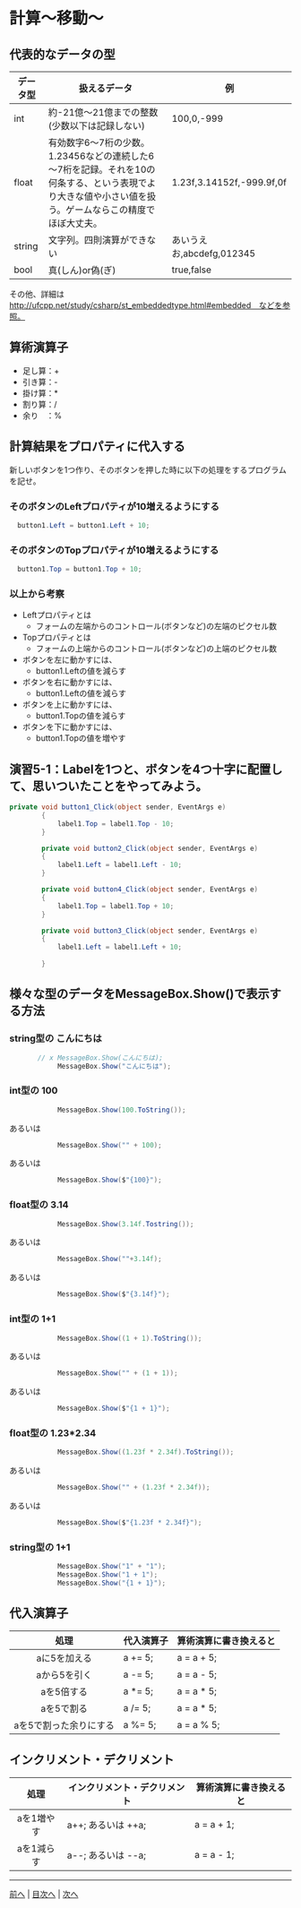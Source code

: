 # 計算～移動～

## 代表的なデータの型
|データ型|扱えるデータ|例|
|-------|-----------|--|
|int    |約-21億～21億までの整数(少数以下は記録しない)           |100,0,-999  |
|float  |有効数字6～7桁の少数。1.23456などの連続した6～7桁を記録。それを10の何条する、という表現でより大きな値や小さい値を扱う。ゲームならこの精度でほぼ大丈夫。           |1.23f,3.14152f,-999.9f,0f  |
|string |文字列。四則演算ができない           |あいうえお,abcdefg,012345  |
|bool   |真(しん)or偽(ぎ)           |true,false  |

その他、詳細は http://ufcpp.net/study/csharp/st_embeddedtype.html#embedded　などを参照。

## 算術演算子
- 足し算：+
- 引き算：-
- 掛け算：*
- 割り算：/
- 余り　：%

## 計算結果をプロパティに代入する
新しいボタンを1つ作り、そのボタンを押した時に以下の処理をするプログラムを記せ。

### そのボタンのLeftプロパティが10増えるようにする
```cs
  button1.Left = button1.Left + 10;
```

### そのボタンのTopプロパティが10増えるようにする
```cs
  button1.Top = button1.Top + 10;
```

### 以上から考察
- Leftプロパティとは
  - フォームの左端からのコントロール(ボタンなど)の左端のピクセル数
- Topプロパティとは
  - フォームの上端からのコントロール(ボタンなど)の上端のピクセル数
- ボタンを左に動かすには、
  - button1.Leftの値を減らす
- ボタンを右に動かすには、
  - button1.Leftの値を減らす
- ボタンを上に動かすには、
  - button1.Topの値を減らす
- ボタンを下に動かすには、
  - button1.Topの値を増やす

## 演習5-1：Labelを1つと、ボタンを4つ十字に配置して、思いついたことをやってみよう。

```cs
private void button1_Click(object sender, EventArgs e)
        {
            label1.Top = label1.Top - 10;
        }

        private void button2_Click(object sender, EventArgs e)
        {
            label1.Left = label1.Left - 10;
        }

        private void button4_Click(object sender, EventArgs e)
        {
            label1.Top = label1.Top + 10;
        }

        private void button3_Click(object sender, EventArgs e)
        {
            label1.Left = label1.Left + 10;
            
        }
```

## 様々な型のデータをMessageBox.Show()で表示する方法
### string型の こんにちは
```cs
       // x MessageBox.Show(こんにちは);
            MessageBox.Show("こんにちは");
```

### int型の 100
```cs
            MessageBox.Show(100.ToString());
```

あるいは

```cs
            MessageBox.Show("" + 100);
```

あるいは

```cs
            MessageBox.Show($"{100}");
```
### float型の 3.14
```cs
            MessageBox.Show(3.14f.Tostring());
```

あるいは

```cs
            MessageBox.Show(""+3.14f);
```

あるいは

```cs
            MessageBox.Show($"{3.14f}");
```

### int型の 1+1
```cs
            MessageBox.Show((1 + 1).ToString());
```

あるいは

```cs
            MessageBox.Show("" + (1 + 1));
```

あるいは

```cs
            MessageBox.Show($"{1 + 1}");
```

### float型の 1.23*2.34
```cs
            MessageBox.Show((1.23f * 2.34f).ToString());
```

あるいは

```cs
            MessageBox.Show("" + (1.23f * 2.34f));
```

あるいは

```cs
            MessageBox.Show($"{1.23f * 2.34f}");
```


### string型の 1+1
```cs
            MessageBox.Show("1" + "1");
            MessageBox.Show("1 + 1");
            MessageBox.Show("{1 + 1}");
```

## 代入演算子
|処理                   |代入演算子|算術演算に書き換えると|
|:---------------------:|---------|-------------------|
|aに5を加える            |a += 5;         |a = a + 5;                   |
|aから5を引く           |a -= 5;         |a = a - 5;                   |
|aを5倍する             |a *= 5;         |a = a * 5;                  |
|aを5で割る             |a /= 5;         |a = a * 5;                   |
|aを5で割った余りにする   |a %= 5;         |a = a % 5;                   |

## インクリメント・デクリメント
|処理      |インクリメント・デクリメント|算術演算に書き換えると|
|:-------:|--------------------------|----------------------|
|aを1増やす|a++; あるいは ++a;                          |a = a + 1;                   |		
|aを1減らす|a--; あるいは --a;	                      |a = a - 1;                   |

---

[前へ](04.md) | [目次へ](README.md#%E7%9B%AE%E6%AC%A1) | [次へ](06.md)
